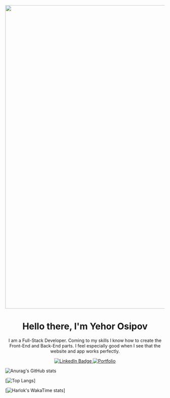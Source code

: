 <div id="logo" align="center">
    <img src="https://www.dropbox.com/scl/fi/znqzabptwj6vv6wvclq5j/6327211.png?rlkey=88w0e64ung0cb35cf3bht4zdk&raw=1" width="960" />  
</div>

<div id="header" align="center">
  <h1>Hello there, I'm Yehor Osipov</h1>
  <p>I am a Full-Stack Developer. Coming to my skills I know how to create the Front-End and Back-End parts. I feel especially good when I see that the website and app works perfectly.
</p>
</div> 

<div id="badges" align="center">
  <a href="https://www.linkedin.com/in/yegor-osipov-eod/">
    <img src="https://img.shields.io/badge/LinkedIn-blue?style=for-the-badge&logo=linkedin&logoColor=white" alt="LinkedIn Badge"/>
  </a>
    <a href="https://eod-portfolio.netlify.app/">
    <img src="https://img.shields.io/badge/with%20a%20logo-grey?style=for-the-badge&logo=readme" alt="Portfolio"/>
  </a>
</div>

![Anurag's GitHub stats](https://github-readme-stats.vercel.app/api?username=deadnord&theme=transparent&show_icons=true)
    
[![Top Langs](https://github-readme-stats.vercel.app/api/top-langs/?username=deadnord&layout=pie)]

[![Harlok's WakaTime stats](https://github-readme-stats.vercel.app/api/wakatime?username=deadnord)]
